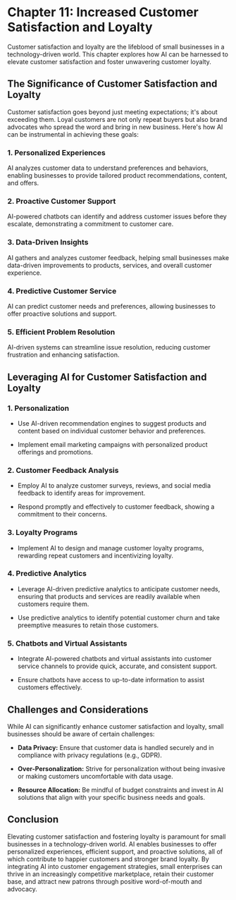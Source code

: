 Chapter 11: Increased Customer Satisfaction and Loyalty
=======================================================

Customer satisfaction and loyalty are the lifeblood of small businesses in a technology-driven world. This chapter explores how AI can be harnessed to elevate customer satisfaction and foster unwavering customer loyalty.

**The Significance of Customer Satisfaction and Loyalty**
---------------------------------------------------------

Customer satisfaction goes beyond just meeting expectations; it's about exceeding them. Loyal customers are not only repeat buyers but also brand advocates who spread the word and bring in new business. Here's how AI can be instrumental in achieving these goals:

### **1. Personalized Experiences**

AI analyzes customer data to understand preferences and behaviors, enabling businesses to provide tailored product recommendations, content, and offers.

### **2. Proactive Customer Support**

AI-powered chatbots can identify and address customer issues before they escalate, demonstrating a commitment to customer care.

### **3. Data-Driven Insights**

AI gathers and analyzes customer feedback, helping small businesses make data-driven improvements to products, services, and overall customer experience.

### **4. Predictive Customer Service**

AI can predict customer needs and preferences, allowing businesses to offer proactive solutions and support.

### **5. Efficient Problem Resolution**

AI-driven systems can streamline issue resolution, reducing customer frustration and enhancing satisfaction.

**Leveraging AI for Customer Satisfaction and Loyalty**
-------------------------------------------------------

### **1. Personalization**

* Use AI-driven recommendation engines to suggest products and content based on individual customer behavior and preferences.

* Implement email marketing campaigns with personalized product offerings and promotions.

### **2. Customer Feedback Analysis**

* Employ AI to analyze customer surveys, reviews, and social media feedback to identify areas for improvement.

* Respond promptly and effectively to customer feedback, showing a commitment to their concerns.

### **3. Loyalty Programs**

* Implement AI to design and manage customer loyalty programs, rewarding repeat customers and incentivizing loyalty.

### **4. Predictive Analytics**

* Leverage AI-driven predictive analytics to anticipate customer needs, ensuring that products and services are readily available when customers require them.

* Use predictive analytics to identify potential customer churn and take preemptive measures to retain those customers.

### **5. Chatbots and Virtual Assistants**

* Integrate AI-powered chatbots and virtual assistants into customer service channels to provide quick, accurate, and consistent support.

* Ensure chatbots have access to up-to-date information to assist customers effectively.

**Challenges and Considerations**
---------------------------------

While AI can significantly enhance customer satisfaction and loyalty, small businesses should be aware of certain challenges:

* **Data Privacy:** Ensure that customer data is handled securely and in compliance with privacy regulations (e.g., GDPR).

* **Over-Personalization:** Strive for personalization without being invasive or making customers uncomfortable with data usage.

* **Resource Allocation:** Be mindful of budget constraints and invest in AI solutions that align with your specific business needs and goals.

**Conclusion**
--------------

Elevating customer satisfaction and fostering loyalty is paramount for small businesses in a technology-driven world. AI enables businesses to offer personalized experiences, efficient support, and proactive solutions, all of which contribute to happier customers and stronger brand loyalty. By integrating AI into customer engagement strategies, small enterprises can thrive in an increasingly competitive marketplace, retain their customer base, and attract new patrons through positive word-of-mouth and advocacy.
